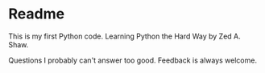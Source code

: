 # Readme

This is my first Python code.
Learning Python the Hard Way by Zed A. Shaw.

Questions I probably can't answer too good.
Feedback is always welcome.
